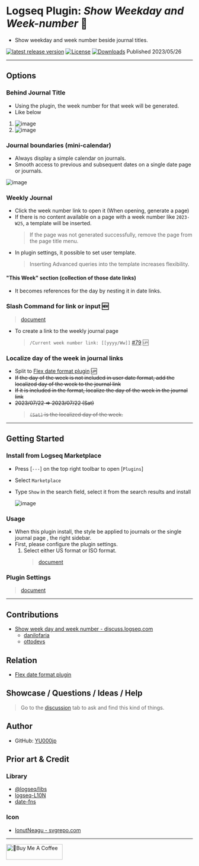 # Logseq Plugin: *Show Weekday and Week-number* 📆

- Show weekday and week number beside journal titles.

[![latest release version](https://img.shields.io/github/v/release/YU000jp/logseq-plugin-show-weekday-and-week-number)](https://github.com/YU000jp/logseq-plugin-show-weekday-and-week-number/releases)
[![License](https://img.shields.io/github/license/YU000jp/logseq-plugin-show-weekday-and-week-number?color=blue)](https://github.com/YU000jp/logseq-plugin-show-weekday-and-week-number/LICENSE)
[![Downloads](https://img.shields.io/github/downloads/YU000jp/logseq-plugin-show-weekday-and-week-number/total.svg)](https://github.com/YU000jp/logseq-plugin-show-weekday-and-week-number/releases)
 Published 2023/05/26

---

## Options

### Behind Journal Title

- Using the plugin, the week number for that week will be generated.
- Like below

1. ![image](https://github.com/YU000jp/logseq-plugin-show-weekday-and-week-number/assets/111847207/f47b8948-5e7a-4e16-a5ae-6966672742b1)
1. ![image](https://github.com/YU000jp/logseq-plugin-show-weekday-and-week-number/assets/111847207/ee97c455-714e-45d2-9f9f-905798e298b4)

### Journal boundaries (mini-calendar)

- Always display a simple calendar on journals.
- Smooth access to previous and subsequent dates on a single date page or journals.

![image](https://github.com/YU000jp/logseq-plugin-show-weekday-and-week-number/assets/111847207/126b7d4a-502a-4408-999b-82555bddf6f1)

### Weekly Journal

- Click the week number link to open it (When opening, generate a page)
- If there is no content available on a page with a week number like `2023-W25`, a template will be inserted.
  > If the page was not generated successfully, remove the page from the page title menu.
- In plugin settings, it possible to set user template.
  > Inserting Advanced queries into the template increases flexibility.

#### "This Week" section (collection of those date links)

- It becomes references for the day by nesting it in date links.

### Slash Command for link or input 🆕

> [document](https://github.com/YU000jp/logseq-plugin-show-weekday-and-week-number/wiki/Slash-Command)
  - To create a link to the weekly journal page
    > `/Current week number link: [[yyyy/Ww]]` [#79](https://github.com/YU000jp/logseq-plugin-show-weekday-and-week-number/issues/79) 🆙

### Localize day of the week in journal links

- Split to [Flex date format plugin](https://github.com/YU000jp/logseq-plugin-flex-date-format) 🆙
- ~~If the day of the week is not included in user date format, add the localized day of the week to the journal link~~
- ~~If it is included in the format, localize the day of the week in the journal link~~
- ~~2023/07/22 => 2023/07/22 (Sat)~~
  > ~~`(Sat)` is the localized day of the week.~~

---

## Getting Started

### Install from Logseq Marketplace

- Press [`---`] on the top right toolbar to open [`Plugins`]
- Select `Marketplace`
- Type `Show` in the search field, select it from the search results and install

   ![image](https://github.com/YU000jp/logseq-plugin-show-weekday-and-week-number/assets/111847207/5c3a2b34-298b-4790-8e12-01d83e289794)

### Usage

- When this plugin install, the style be applied to journals or the single journal page , the right sidebar.
- First, please configure the plugin settings.
   1. Select either US format or ISO format.
      > [document](https://github.com/YU000jp/logseq-plugin-show-weekday-and-week-number/wiki/Week-number-format)

### Plugin Settings

> [document](https://github.com/YU000jp/logseq-plugin-show-weekday-and-week-number/wiki/Plugin-Settings)

---

## Contributions

- [Show week day and week number - discuss.logseq.com](https://discuss.logseq.com/t/show-week-day-and-week-number/12685/18)
  - [danilofaria](https://discuss.logseq.com/u/danilofaria/)
  - [ottodevs](https://discuss.logseq.com/u/ottodevs/)

## Relation

- [Flex date format plugin](https://github.com/YU000jp/logseq-plugin-flex-date-format)

## Showcase / Questions / Ideas / Help

> Go to the [discussion](https://github.com/YU000jp/logseq-plugin-show-weekday-and-week-number/discussions) tab to ask and find this kind of things.

## Author

- GitHub: [YU000jp](https://github.com/YU000jp)

## Prior art & Credit

### Library

- [@logseq/libs](https://logseq.github.io/plugins/)
- [logseq-L10N](https://github.com/sethyuan/logseq-l10n)
- [date-fns](https://date-fns.org/)

### Icon

- [IonutNeagu - svgrepo.com](https://www.svgrepo.com/svg/490868/monday)

---

<a href="https://www.buymeacoffee.com/yu000japan" target="_blank"><img src="https://cdn.buymeacoffee.com/buttons/v2/default-violet.png" alt="🍌Buy Me A Coffee" style="height: 42px;width: 152px" ></a>
